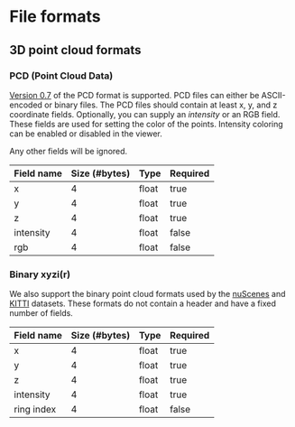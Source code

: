 # File formats

## 3D point cloud formats

### PCD (Point Cloud Data)

[Version 0.7](https://pointclouds.org/documentation/tutorials/pcd\_file\_format.html) of the PCD format is supported. PCD files can either be ASCII-encoded or binary files. The PCD files should contain at least x, y, and z coordinate fields. Optionally, you can supply an _intensity_ or an RGB field. These fields are used for setting the color of the points. Intensity coloring can be enabled or disabled in the viewer.

Any other fields will be ignored.

<table><thead><tr><th>Field name</th><th data-type="number">Size (#bytes)</th><th>Type</th><th data-type="checkbox">Required</th></tr></thead><tbody><tr><td>x</td><td>4</td><td>float</td><td>true</td></tr><tr><td>y</td><td>4</td><td>float</td><td>true</td></tr><tr><td>z</td><td>4</td><td>float</td><td>true</td></tr><tr><td>intensity</td><td>4</td><td>float</td><td>false</td></tr><tr><td>rgb</td><td>4</td><td>float</td><td>false</td></tr></tbody></table>

### Binary xyzi(r)

We also support the binary point cloud formats used by the [nuScenes](https://www.nuscenes.org) and [KITTI](http://www.cvlibs.net/datasets/kitti/index.php) datasets. These formats do not contain a header and have a fixed number of fields.

<table><thead><tr><th>Field name</th><th data-type="number">Size (#bytes)</th><th>Type</th><th data-type="checkbox">Required</th></tr></thead><tbody><tr><td>x</td><td>4</td><td>float</td><td>true</td></tr><tr><td>y</td><td>4</td><td>float</td><td>true</td></tr><tr><td>z</td><td>4</td><td>float</td><td>true</td></tr><tr><td>intensity</td><td>4</td><td>float</td><td>true</td></tr><tr><td>ring index</td><td>4</td><td>float</td><td>false</td></tr></tbody></table>
